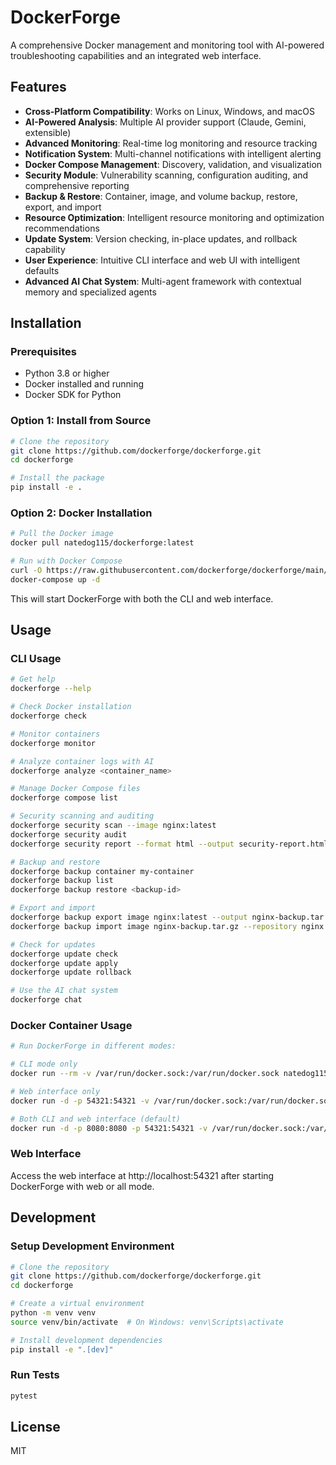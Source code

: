 # DockerForge

A comprehensive Docker management and monitoring tool with AI-powered troubleshooting capabilities and an integrated web interface.

## Features

- **Cross-Platform Compatibility**: Works on Linux, Windows, and macOS
- **AI-Powered Analysis**: Multiple AI provider support (Claude, Gemini, extensible)
- **Advanced Monitoring**: Real-time log monitoring and resource tracking
- **Notification System**: Multi-channel notifications with intelligent alerting
- **Docker Compose Management**: Discovery, validation, and visualization
- **Security Module**: Vulnerability scanning, configuration auditing, and comprehensive reporting
- **Backup & Restore**: Container, image, and volume backup, restore, export, and import
- **Resource Optimization**: Intelligent resource monitoring and optimization recommendations
- **Update System**: Version checking, in-place updates, and rollback capability
- **User Experience**: Intuitive CLI interface and web UI with intelligent defaults
- **Advanced AI Chat System**: Multi-agent framework with contextual memory and specialized agents

## Installation

### Prerequisites

- Python 3.8 or higher
- Docker installed and running
- Docker SDK for Python

### Option 1: Install from Source

```bash
# Clone the repository
git clone https://github.com/dockerforge/dockerforge.git
cd dockerforge

# Install the package
pip install -e .
```

### Option 2: Docker Installation

```bash
# Pull the Docker image
docker pull natedog115/dockerforge:latest

# Run with Docker Compose
curl -O https://raw.githubusercontent.com/dockerforge/dockerforge/main/docker-compose.yml
docker-compose up -d
```

This will start DockerForge with both the CLI and web interface.

## Usage

### CLI Usage

```bash
# Get help
dockerforge --help

# Check Docker installation
dockerforge check

# Monitor containers
dockerforge monitor

# Analyze container logs with AI
dockerforge analyze <container_name>

# Manage Docker Compose files
dockerforge compose list

# Security scanning and auditing
dockerforge security scan --image nginx:latest
dockerforge security audit
dockerforge security report --format html --output security-report.html

# Backup and restore
dockerforge backup container my-container
dockerforge backup list
dockerforge backup restore <backup-id>

# Export and import
dockerforge backup export image nginx:latest --output nginx-backup.tar.gz
dockerforge backup import image nginx-backup.tar.gz --repository nginx --tag imported

# Check for updates
dockerforge update check
dockerforge update apply
dockerforge update rollback

# Use the AI chat system
dockerforge chat
```

### Docker Container Usage

```bash
# Run DockerForge in different modes:

# CLI mode only
docker run --rm -v /var/run/docker.sock:/var/run/docker.sock natedog115/dockerforge:latest cli check

# Web interface only
docker run -d -p 54321:54321 -v /var/run/docker.sock:/var/run/docker.sock natedog115/dockerforge:latest web

# Both CLI and web interface (default)
docker run -d -p 8080:8080 -p 54321:54321 -v /var/run/docker.sock:/var/run/docker.sock natedog115/dockerforge:latest all
```

### Web Interface

Access the web interface at http://localhost:54321 after starting DockerForge with web or all mode.

## Development

### Setup Development Environment

```bash
# Clone the repository
git clone https://github.com/dockerforge/dockerforge.git
cd dockerforge

# Create a virtual environment
python -m venv venv
source venv/bin/activate  # On Windows: venv\Scripts\activate

# Install development dependencies
pip install -e ".[dev]"
```

### Run Tests

```bash
pytest
```

## License

MIT
